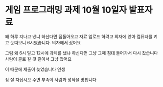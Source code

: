 #  게임 프로그래밍 과제 10월 10일자 발표자료

  왜 하루 지나고 냈냐 하신다면
  집돌아오고 자료 업로드 하려고 의자에 앉아 컴퓨터를 켜고 눈떠보니 6시였습니다.
  의자에서 잤어요
  
  그럼 왜 6시 말고 12시에 과제를 냈냐 하신다면
  그냥 그때 침대 들어가서 다시 잤습니다
  사람이 골로 갈 것 같아서 그냥 잤어요

  이 때문에 제출이 늦었습니다
  인생

  잠 잘 자십시오
  수면 부족이 사람과 성적을 망칩니다

